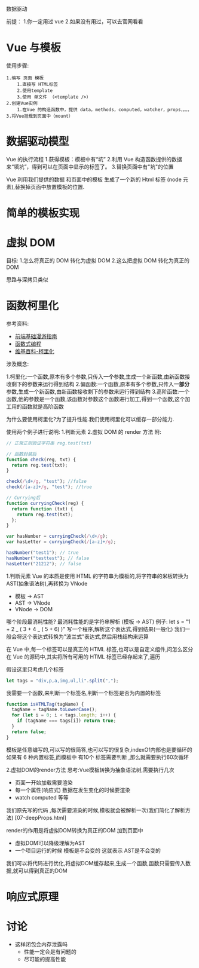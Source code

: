 <!--
 * @Author: LuLu
 * @Date: 2022-03-29 21:09:28
 * @LastEditors: LuLu
 * @LastEditTime: 2022-04-12 22:41:18
 * @FilePath: \vue-src-course\README.md
 * @Description:
 * https://github.com/lululutx
 * Copyright (c) 2022 by LuLu, All Rights Reserved.
-->

数据驱动

前提： 1.你一定用过 vue 2.如果没有用过，可以去官网看看

# Vue 与模板

使用步骤:

    1.编写 页面 模板
        1.直接写 HTML标签
        2.使用template
        3.使用 单文件 （<template />）
    2.创建Vue实例
        1.在Vue 的构造函数中，提供 data，methods，computed，watcher，props，。。。
    3.将Vue挂载到页面中（mount）

# 数据驱动模型

Vue 的执行流程 1.获得模板：模板中有“坑” 2.利用 Vue 构造函数提供的数据来“填坑”，得到可以在页面中显示的标签了。 3.替换页面中有"坑"的位置

Vue 利用我们提供的数据 和页面中的模板 生成了一个新的 Html 标签 (node 元素),替换掉页面中放置模板的位置.

# 简单的模板实现

# 虚拟 DOM

目标: 1.怎么将真正的 DOM 转化为虚拟 DOM 2.这么把虚拟 DOM 转化为真正的 DOM

思路与深拷贝类似

# 函数柯里化

参考资料:

- [前端基础漫游指南](https://cheogo.github.io/learn-javascript/)
- [函数式编程](https://llh911001.gitbooks.io/mostly-adequate-guide-chinese/content/)
- [维基百科-柯里化](https://zh.wikipedia.org/wiki/%E6%9F%AF%E9%87%8C%E5%8C%96)

涉及概念:

1.柯里化:一个函数,原本有多个参数,只传入**一个**参数,生成一个新函数,由新函数接收剩下的参数来运行得到结构 2.偏函数:一个函数,原本有多个参数,只传入**一部分**参数,生成一个新函数,由新函数接收剩下的参数来运行得到结构 3.高阶函数:一个函数,他的参数是一个函数,该函数对参数这个函数进行加工,得到一个函数,这个加工用的函数就是高阶函数

为什么要使用柯里化?为了提升性能.我们使用柯里化可以缓存一部分能力.

使用两个例子进行说明: 1.判断元素 2.虚拟 DOM 的 render 方法
附:

```javascript
// 正常正则验证字符串 reg.test(txt)

// 函数封装后
function check(reg, txt) {
  return reg.test(txt);
}

check(/\d+/g, "test"); //false
check(/[a-z]+/g, "test"); //true

// Currying后
function curryingCheck(reg) {
  return function (txt) {
    return reg.test(txt);
  };
}

var hasNumber = curryingCheck(/\d+/g);
var hasLetter = curryingCheck(/[a-z]+/g);

hasNumber("test1"); // true
hasNumber("testtest"); // false
hasLetter("21212"); // false
```

1.判断元素
Vue 的本质是使用 HTML 的字符串为模板的,将字符串的米板转换为 AST(抽象语法树),再转换为 VNode

- 模板 -> AST
- AST -> VNode
- VNode -> DOM

哪个阶段最消耗性能?
最消耗性能的是字符串解析 (模板 -> AST)
例子: let s = "1 + 2 _ ( 3 + 4 _ ( 5 + 6) )"
写一个程序,解析这个表达式,得到结果(一般化)
我们一般会将这个表达式转换为"波兰式"表达式,然后用栈结构来运算

在 Vue 中,每一个标签可以是真正的 HTML 标签,也可以是自定义组件,问怎么区分
在 Vue 的源码中,其实将所有可用的 HTML 标签已经存起来了,遍历

假设这里只考虑几个标签

```js
let tags = "div,p,a,img,ul,li".split(",");
```

我需要一个函数,来判断一个标签名,判断一个标签是否为内置的标签

```js
function isHTMLTag(tagName) {
  tagName = tagName.toLowerCase();
  for (let i = 0; i < tags.length; i++) {
    if (tagName === tags[i]) return true;
  }
  return false;
}
```


模板是任意编写的,可以写的很简答,也可以写的很复杂,indexOf内部也是要循环的
如果有 6 种内置标签,而模板中 有10个 标签需要判断 ,那么就需要执行60次循环


2.虚拟DOM的render方法
思考:Vue模板转换为抽象语法树,需要执行几次

- 页面一开始加载需要渲染
- 每一个属性(响应式) 数据在发生变化的时候要渲染
- watch computed 等等

我们原先写的代码 ,每次需要渲染的时候,模板就会被解析一次(我们简化了解析方法) [07-deepProps.html]

render的作用是将虚拟DOM转换为真正的DOM 加到页面中

- 虚拟DOM可以降级理解为AST
- 一个项目运行的时候 模板是不会变的 这就表示 AST是不会变的

我们可以将代码进行优化,将虚拟DOM缓存起来,生成一个函数,函数只需要传入数据,就可以得到真正的DOM

# 响应式原理

# 讨论

- 这样闭包会内存泄露吗
  - 性能一定会是有问题的
  - 尽可能的提高性能 

